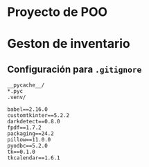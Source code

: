 # Proyecto de POO
# Geston de inventario
## Configuración para `.gitignore`

```plaintext
__pycache__/
*.pyc
.venv/

babel==2.16.0
customtkinter==5.2.2
darkdetect==0.8.0
fpdf==1.7.2
packaging==24.2
pillow==11.0.0
pyodbc==5.2.0
tk==0.1.0
tkcalendar==1.6.1
